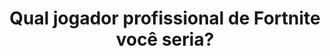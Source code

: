 ---
type: teste
title: Qual jogador profissional de Fortnite você seria?
game: Fortnite
image:
  name: Fortnite
  src: ../static/assets/images/fortnite-competitivo.jpeg
featured: true

questions:
  -
    id: 7d69e2d6-dded-4d73-8ee4-77f598218866
    title: Qual a sua escopeta favorita?
    options:
      -
        key: A
        text: Pump
      -
        key: B
        text: Tática
      -
        key: C
        text: Combate
      -
        key: D
        text: Tambor
  -
    id: de53b91e-fb9b-4885-9fce-f825ebbf1e6d
    title: Em qual temporada você começou a jogar?
    options:
      -
        key: A
        text: Temporada 1, 2, 3
      -
        key: B
        text: Temporada 4, 5 ou 6
      -
        key: C
        text: Temporada 7, 8 ou 9
      -
        key: D
        text: 'Temporada X ou Capítulo 2: Temporada 1'
  -
    id: 40b52bc1-efb8-4d41-a47b-969b4378ff04
    title: Qual o seu time brasileiro preferido?
    options:
      -
        key: A
        text: Cloud9
      -
        key: B
        text: The Boys
      -
        key: C
        text: RED Canids
      -
        key: D
        text: DC Team
      -
        key: E
        text: W7M Gaming
      -
        key: F
        text: Team Singularity
  -
    id: 9d1ae521-5004-4ea8-a1b6-ca26e781a820
    title: Qual o seu drop favorito?
    options:
      -
        key: A
        text: Fontes Salgadas
      -
        key: B
        text: Parque Agradável
      -
        key: C
        text: Via do Varejo
      -
        key: D
        text: Pântano Glup
      -
        key: E
        text: Penhasco Praiano
      -
        key: F
        text: Chaminés Chamuscantes
      -
        key: G
        text: Doca Desleixada
      -
        key: H
        text: Bosque Choroso
      -
        key: I
        text: Cidade da Cordilheira
      -
        key: J
        text: Lago da Preguiça
      -
        key: K
        text: Alameda Arborizada
      -
        key: L
        text: Litoral Límpido
      -
        key: M
        text: Fazenda Frenética
  -
    id: cc09d8a9-5c9c-450b-83d3-0908a02329d4
    title: Qual seu modo de jogo preferido?
    options:
      -
        key: A
        text: Solo
      -
        key: B
        text: Duo
      -
        key: C
        text: Trio
      -
        key: D
        text: Squad
        
result:
  statement:
    final: Você seria
    share: Eu seria %s! E você, qual jogador profissional de Fortnite seria?

  items:
    -
      id: b8d723ec-c8dd-4ca1-ad81-a634067bda08
      title: Igor "drakoNz" Fernandes
      quote: '@drxkoNz'
      image:
        name: Igor Fernandes
        src: ../static/assets/images/igor-fernandes.jpg
    -
      id: f7780242-43b0-4324-a33d-850cbb6f5082
      title: Nicolas "Nicks" Polonio
      quote: '@Nicksfps'
      image:
        name: Nicolas Polonio
        src: ../static/assets/images/nicolas-polonio.jpg
    -
      id: 252aa0f8-52c8-4195-8d7c-c0f26079d244
      title: Gabriel "MasteerXD" Marques
      quote: '@MaasteerXD'
      image:
        name: Gabriel Marques
        src: ../static/assets/images/gabriel-marques.jpg
    -
      id: af197dcd-64ea-4097-b6e7-b0d4308b869e
      title: Patrick "blackoutz" Garcia
      quote: '@blxckoutz'
      image:
        name: Patrick Garcia
        src: ../static/assets/images/patrick-garcia.jpg
    -
      id: c97fe387-dba8-4484-8a0b-a6b4a57eee0b
      title: Leonardo "leleo" Dametto
      quote: '@leleofps'
      image:
        name: Leonardo Dametto
        src: ../static/assets/images/leonardo-dametto.jpg
    -
      id: d80019c7-e6d8-4237-ba01-f71a6dce9617
      title: Thales "Pulgaboy" Henrique
      quote: '@pulgaboy_'
      image:
        name: Thales Henrique
        src: ../static/assets/images/thales-henrique.jpg
    -
      id: 214a8896-ef64-4677-9bf0-342ba736b618
      title: Rodrigo "Avlr" Avelar
      quote: '@Avlrfps'
      image:
        name: Rodrigo Avelar
        src: ../static/assets/images/rodrigo-avelar.jpg
    -
      id: fe7bd473-5c02-40e3-a917-3cdb01975b56
      title: Henrique "kurtz" Kurtz
      quote: '@kurtzzfn'
      image:
        name: Henrique Kurtz
        src: ../static/assets/images/henrique-kurtz.jpg
    -
      id: a2da94ee-83d3-47de-bafb-18ed777d1979
      title: Fabio "Faah" Henrique
      quote: '@FaahFPS'
      image:
        name: Fabio Henrique
        src: ../static/assets/images/fabio-henrique.jpg
    -
      id: e9982abe-f587-4872-84dd-e80743ca1c2a
      title: Gustavo "technoviking46" Trevisan
      quote: '@technoviking46'
      image:
        name: Gustavo Trevisan
        src: ../static/assets/images/gustavo-trevisan.jpg
---